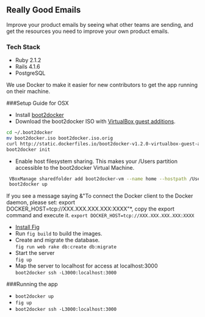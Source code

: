 ## Really Good Emails
Improve your product emails by seeing what other teams are sending, and get the resources you need to improve your own product emails.

### Tech Stack
- Ruby 2.1.2
- Rails 4.1.6
- PostgreSQL

We use Docker to make it easier for new contributors to get the app running on their machine.

###Setup Guide for OSX
- Install [boot2docker](https://docs.docker.com/installation/mac/#installation)
- Download the boot2docker ISO with [VirtualBox guest additions](http://static.dockerfiles.io/boot2docker-v1.2.0-virtualbox-guest-additions-v4.3.14.iso).
```bash
cd ~/.boot2docker
mv boot2docker.iso boot2docker.iso.orig
curl http://static.dockerfiles.io/boot2docker-v1.2.0-virtualbox-guest-additions-v4.3.14.iso > boot2docker.iso
boot2docker init
```
- Enable host filesystem sharing. This makes your /Users partition accessible to the boot2docker Virtual Machine.
```bash
 VBoxManage sharedfolder add boot2docker-vm --name home --hostpath /Users --automount
 boot2docker up
 ```
If you see a message saying &"To connect the Docker client to the Docker daemon, please set:
    export DOCKER_HOST=tcp://XXX.XXX.XXX.XXX:XXXX"*, copy the export command and execute it.
    `export DOCKER_HOST=tcp://XXX.XXX.XXX.XXX:XXXX`

- [Install Fig](http://www.fig.sh/install.html)
- Run `fig build` to build the images.
- Create and migrate the database.
<br>`fig run web rake db:create db:migrate`
- Start the server
<br>`fig up`
- Map the server to localhost for access at localhost:3000
<br>`boot2docker ssh -L3000:localhost:3000`

###Running the app
- `boot2docker up`
- `fig up`
- `boot2docker ssh -L3000:localhost:3000`

